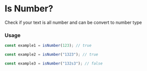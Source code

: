 # Is Number?
Check if your text is all number and can be convert to number type

### Usage

```typescript
const example1 = isNumber(123); // true

const example2 = isNumber("1323"); // true

const example3 = isNumber("132s3"); // false
```
